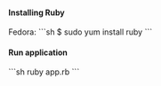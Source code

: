 <h4>Installing Ruby</h4>
Fedora:
```sh
$ sudo yum install ruby
```
<h4>Run application</h4>
```sh
ruby app.rb
```
